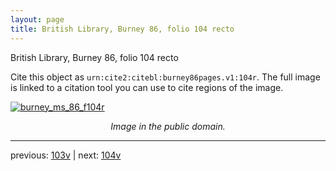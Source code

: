 ```yaml
---
layout: page
title: British Library, Burney 86, folio 104 recto
---
```


British Library, Burney 86, folio 104 recto

Cite this object as `urn:cite2:citebl:burney86pages.v1:104r`.  The full image is linked to a citation tool you can use to cite regions of the image.

[![burney_ms_86_f104r](http://www.homermultitext.org/iipsrv?IIIF=/project/homer/pyramidal/deepzoom/citebl/burney86imgs/v1/burney_ms_86_f104r.tif/full/800,/0/default.jpg)](http://www.homermultitext.org/ict2/?urn=urn:cite2:citebl:burney86imgs.v1:burney_ms_86_f104r) 

<p style="text-align: center; font-style: italic;">Image in the public domain.</p>

---

previous: [103v](../103v/) | next: [104v](../104v/)